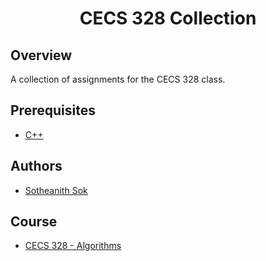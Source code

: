 <h1 align="center" style="border: none">CECS 328 Collection</h1>

## Overview
A collection of assignments for the CECS 328 class.

## Prerequisites
 - [C++](http://mingw-w64.org/)

## Authors
 - [Sotheanith Sok](https://github.com/sotheanith)

## Course
 - [CECS 328 - Algorithms](http://catalog.csulb.edu/preview_course_nopop.php?catoid=5&coid=39991)
